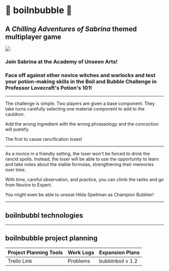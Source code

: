 # :crystal_ball: boilnbubble :crystal_ball:
## A _Chilling Adventures of Sabrina_ themed multiplayer game
![](https://media.giphy.com/media/26orHbAzJmKriiDVZG/giphy.gif)


### Join Sabrina at the Academy of Unseen Arts! 
### Face off against other novice witches and warlocks and test your potion-making skills in the Boil and Bubble Challenge in Professor Lovecraft's Potion's 101!

---

The challenge is simple. Two players are given a base component. They take turns carefully selecting one material component to add to the cauldron. 

Add the wrong ingredient with the wrong phraseology and the concoction will putrefy. 

The first to cause rancification loses!

---

As a novice in a friendly setting, the loser won't be forced to drink the rancid spoils. Instead, the loser will be able to use the opportunity to learn and take notes about the stable formulas, strengthening their memories over time. 

With time, careful observation, and practice, you can climb the ranks and go from Novice to Expert. 

You might even be able to unseat Hilda Spellman as Champion Bubbler!


---

## boilnbubbl technologies


---

## boilnbubble project planning 

Project Planning Tools    |   Work Logs   |   Expansion Plans
----------------------    |   ---------   |   ---------------
Trello Link               |   Problems    |   bubblnboil v 1.2 





